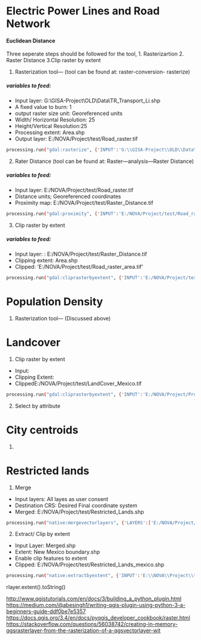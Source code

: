 
# Electric Power Lines and Road Network

####	Euclidean Distance
Three seperate steps should be followed for the tool, 1. Rasterizartion 2. Raster Distance 3.Clip raster by extent
1. Rasterization tool— (tool can be found at: raster-conversion- rasterize)

##### variables to feed:
* Input layer: G:\GISA-Project\OLD\Data\TR_Transport_Li.shp
* A fixed value to burn: 1
* output raster size unit: Georeferenced units
* Width/ Horizontal Resolution: 25
* Height/Vertical Resolution:25
* Processing extent: Area.shp
* Output layer: E:/NOVA/Project/test/Road_raster.tif


```Bash
processing.run("gdal:rasterize", {'INPUT':'G:\\GISA-Project\\OLD\\Data\\TR_Transport_Li.shp','FIELD':None,'BURN':1,'UNITS':1,'WIDTH':25,'HEIGHT':25,'EXTENT':'199647.82427947974,204681.98441158095,164429.30559307119,176876.01571690888 [USER:100000]','NODATA':0,'OPTIONS':'','DATA_TYPE':5,'INIT':None,'INVERT':False,'OUTPUT':'E:/NOVA/Project/test/Road_raster.tif'})
```

2.	Rater Distance (tool can be found at: Raster—analysis—Raster Distance)
##### variables to feed:
* Input layer: E:/NOVA/Project/test/Road_raster.tif
* Distance units; Georeferenced coordinates
* Proximity map: E:/NOVA/Project/test/Raster_Distance.tif

```Bash
processing.run("gdal:proximity", {'INPUT':'E:/NOVA/Project/test/Road_raster.tif','BAND':1,'VALUES':'','UNITS':0,'MAX_DISTANCE':0,'REPLACE':0,'NODATA':0,'OPTIONS':'','DATA_TYPE':5,'OUTPUT':'E:/NOVA/Project/test/Raster_Distance.tif'})
```
3. 	Clip raster by extent
##### variables to feed:
* Input layer: : E:/NOVA/Project/test/Raster_Distance.tif
* Clipping extent: Area.shp
* Clipped: 'E:/NOVA/Project/test/Road_raster_area.tif'
```Bash
processing.run("gdal:cliprasterbyextent", {'INPUT':'E:/NOVA/Project/test/Raster_Distance.tif','PROJWIN':'199647.82427947974,204681.98441158095,164429.30559307119,176876.01571690888 [USER:100000]','NODATA':None,'OPTIONS':'','DATA_TYPE':0,'OUTPUT':'E:/NOVA/Project/test/Road_raster_area.tif'})
```

# Population Density

1. Rasterization tool— (Discussed above)

# Landcover
1. Clip raster by extent

* Input:
* Clipping Extent: 
* ClippedE:/NOVA/Project/test/LandCover_Mexico.tif

```Bash
processing.run("gdal:cliprasterbyextent", {'INPUT':'E:/NOVA/Project/Project_Seminar_Variables/NM_LandCover/NM_CroplandData2018.tif/cdl_30m_r_nm_2018_utm13.tif','PROJWIN':'-109.050173,-103.001964,31.332172,37.000293 [EPSG:4269]','NODATA':None,'OPTIONS':'','DATA_TYPE':0,'OUTPUT':'E:/NOVA/Project/test/LandCover_Mexico.tif'})
```


2. Select by attribute

# City centroids

1. 

# Restricted lands

1. Merge
* Input layers: All layes as user consent
* Destination CRS: Desired Final coordinate system
* Merged: E:/NOVA/Project/test/Restricted_Lands.shp

```Bash
processing.run("native:mergevectorlayers", {'LAYERS':['E:/NOVA/Project/Project_Seminar_Variables/NM_FederalLands/NM_StateParks/NM_StateParks.shp/NMStateParks.shp','E:/NOVA/Project/Project_Seminar_Variables/NM_FederalLands/NM_FederalLands/NM_FederalLands.shp/nm_fedlands_08.shp','E:/NOVA/Project/Project_Seminar_Variables/NM_FederalLands/NM_NationalParks/NM_NationalParks.shp/nm_nps_boundary123119.shp','E:/NOVA/Project/Project_Seminar_Variables/NM_FederalLands/NM_IndianReservations/NM_IndianReservations.shp/tl_2015_us_aiannh.shp'],'CRS':QgsCoordinateReferenceSystem('EPSG:4269'),'OUTPUT':'E:/NOVA/Project/test/Restricted_Lands.shp'})
```

2. Extract/ Clip by extent
 
* Input Layer: Merged.shp
* Extent: New Mexico boundary.shp
* Enable clip features to extent
* Clipped: E:/NOVA/Project/test/Restricted_Lands_mexico.shp

```Bash
processing.run("native:extractbyextent", {'INPUT':'E:\\NOVA\\Project\\test\\Restricted_Lands.shp','EXTENT':'-109.0500967990565,-103.002173,31.332205825166476,37.000152 [EPSG:4269]','CLIP':True,'OUTPUT':'E:/NOVA/Project/test/Restricted_Lands_Mexico.shp'})
```
rlayer.extent().toString()


http://www.qgistutorials.com/en/docs/3/building_a_python_plugin.html
https://medium.com/@abesingh1/writing-qgis-plugin-using-python-3-a-beginners-guide-ddf0be7e5357
https://docs.qgis.org/3.4/en/docs/pyqgis_developer_cookbook/raster.html
https://stackoverflow.com/questions/56038742/creating-in-memory-qgsrasterlayer-from-the-rasterization-of-a-qgsvectorlayer-wit


